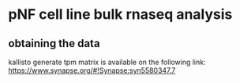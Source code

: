 # pNF cell line bulk rnaseq analysis

## obtaining the data

kallisto generate tpm matrix is available on the following link:
https://www.synapse.org/#!Synapse:syn5580347.7
